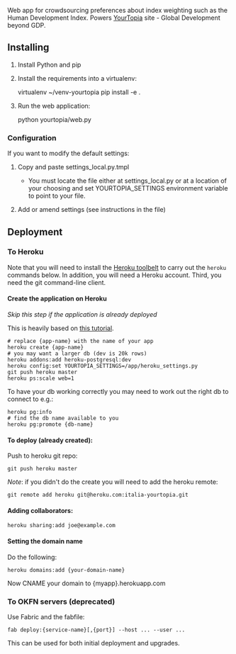 Web app for crowdsourcing preferences about index weighting such as the Human
Development Index. Powers [YourTopia][] site - Global Development beyond GDP.

[YourTopia]: http://yourtopia.net/

## Installing

1. Install Python and pip

2. Install the requirements into a virtualenv:

      virtualenv ~/venv-yourtopia
      pip install -e . 

3. Run the web application:

      python yourtopia/web.py

### Configuration

If you want to modify the default settings:

1. Copy and paste settings\_local.py.tmpl

   * You must locate the file either at settings\_local.py or at a location of
     your choosing and set YOURTOPIA\_SETTINGS environment variable to point to
     your file.

2. Add or amend settings (see instructions in the file)


## Deployment

### To Heroku

Note that you will need to install the [Heroku toolbelt](https://toolbelt.heroku.com/) to carry out the `heroku` commands below. In addition, you will need a Heroku account. Third, you need the git command-line client.

#### Create the application on Heroku

*Skip this step if the application is already deployed*

This is heavily based on [this
tutorial](https://devcenter.heroku.com/articles/python#deploy-to-heroku).

    # replace {app-name} with the name of your app
    heroku create {app-name}
    # you may want a larger db (dev is 20k rows)
    heroku addons:add heroku-postgresql:dev
    heroku config:set YOURTOPIA_SETTINGS=/app/heroku_settings.py
    git push heroku master
    heroku ps:scale web=1

To have your db working correctly you may need to work out the right db to connect to e.g.:

    heroku pg:info
    # find the db name available to you
    heroku pg:promote {db-name}

#### To deploy (already created):

Push to heroku git repo:

    git push heroku master

*Note*: if you didn't do the create you will need to add the heroku remote:

    git remote add heroku git@heroku.com:italia-yourtopia.git

#### Adding collaborators:

    heroku sharing:add joe@example.com

#### Setting the domain name

Do the following:

    heroku domains:add {your-domain-name}

Now CNAME your domain to {myapp}.herokuapp.com


### To OKFN servers (deprecated)

Use Fabric and the fabfile:

    fab deploy:{service-name}[,{port}] --host ... --user ...

This can be used for both initial deployment and upgrades.

